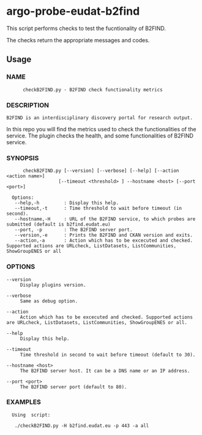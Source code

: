 # argo-probe-eudat-b2find

This script performs checks to test the fucntionality of B2FIND.

The checks return the appropriate messages and codes.

## Usage

### NAME

```
      checkB2FIND.py - B2FIND check functionality metrics 
```

### DESCRIPTION

	B2FIND is an interdisciplinary discovery portal for research output. 
  In this repo you will find the metrics used to check the functionalities of the service.
	The plugin checks the health, and some functionalities of B2FIND service.

### SYNOPSIS

```
      checkB2FIND.py [--version] [--verbose] [--help] [--action <action name>]
                   [--timeout <threshold> ] --hostname <host> [--port <port>]
```

      Options:
       --help,-h         : Display this help.
       --timeout,-t      : Time threshold to wait before timeout (in second).
       --hostname,-H     : URL of the B2FIND service, to which probes are submitted (default is b2find.eudat.eu)
       --port, -p        : The B2FIND server port.
       --version,-e      : Prints the B2FIND and CKAN version and exits.
       --action,-a       : Action which has to be excecuted and checked. Supported actions are URLcheck, ListDatasets, ListCommunities, ShowGroupENES or all 
       


### OPTIONS

    --version
         Display plugins version.
         
    --verbose 
         Same as debug option.
         
    --action 
         Action which has to be excecuted and checked. Supported actions are URLcheck, ListDatasets, ListCommunities, ShowGroupENES or all.
         
    --help
         Display this help.

    --timeout
         Time threshold in second to wait before timeout (default to 30).

    --hostname <host>
         The B2FIND server host. It can be a DNS name or an IP address.

    --port <port>
         The B2FIND server port (default to 80).


### EXAMPLES
      Using  script:

```
   ./checkB2FIND.py -H b2find.eudat.eu -p 443 -a all
```
